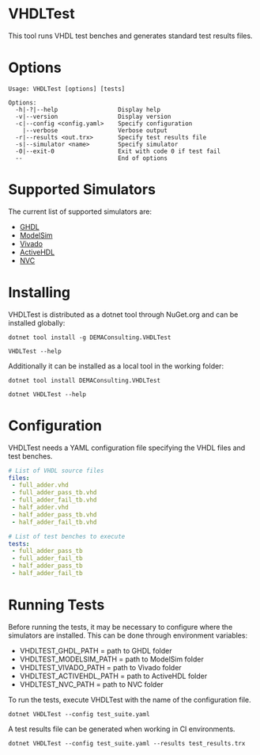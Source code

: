 # VHDLTest

This tool runs VHDL test benches and generates standard test results files.


# Options

```
Usage: VHDLTest [options] [tests]

Options:
  -h|-?|--help                 Display help
  -v|--version                 Display version
  -c|--config <config.yaml>    Specify configuration
    |--verbose                 Verbose output
  -r|--results <out.trx>       Specify test results file
  -s|--simulator <name>        Specify simulator
  -0|--exit-0                  Exit with code 0 if test fail
  --                           End of options
```


# Supported Simulators

The current list of supported simulators are:

* [GHDL](https://github.com/ghdl/ghdl)
* [ModelSim](https://eda.sw.siemens.com/en-US/ic/modelsim/)
* [Vivado](https://www.xilinx.com/products/design-tools/vivado.html)
* [ActiveHDL](https://www.aldec.com/en/products/fpga_simulation/active-hdl)
* [NVC](https://www.nickg.me.uk/nvc)


# Installing

VHDLTest is distributed as a dotnet tool through NuGet.org and can be installed globally:

```
dotnet tool install -g DEMAConsulting.VHDLTest

VHDLTest --help
```


Additionally it can be installed as a local tool in the working folder:

```
dotnet tool install DEMAConsulting.VHDLTest

dotnet VHDLTest --help
```


# Configuration

VHDLTest needs a YAML configuration file specifying the VHDL files and test benches.

```yaml
# List of VHDL source files
files:
 - full_adder.vhd
 - full_adder_pass_tb.vhd
 - full_adder_fail_tb.vhd
 - half_adder.vhd
 - half_adder_pass_tb.vhd
 - half_adder_fail_tb.vhd

# List of test benches to execute
tests:
 - full_adder_pass_tb
 - full_adder_fail_tb
 - half_adder_pass_tb
 - half_adder_fail_tb
```


# Running Tests

Before running the tests, it may be necessary to configure where the simulators are installed.
This can be done through environment variables:
* VHDLTEST_GHDL_PATH = path to GHDL folder
* VHDLTEST_MODELSIM_PATH = path to ModelSim folder
* VHDLTEST_VIVADO_PATH = path to Vivado folder
* VHDLTEST_ACTIVEHDL_PATH = path to ActiveHDL folder
* VHDLTEST_NVC_PATH = path to NVC folder


To run the tests, execute VHDLTest with the name of the configuration file.

```
dotnet VHDLTest --config test_suite.yaml
```

A test results file can be generated when working in CI environments.

```
dotnet VHDLTest --config test_suite.yaml --results test_results.trx
```
